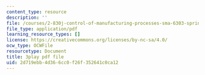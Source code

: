 ```yaml
---
content_type: resource
description: ''
file: /courses/2-830j-control-of-manufacturing-processes-sma-6303-spring-2008/2d719ebb4d366cc0f26f352641c0ca12_R4lUaI7VsK4.pdf
file_type: application/pdf
learning_resource_types: []
license: https://creativecommons.org/licenses/by-nc-sa/4.0/
ocw_type: OCWFile
resourcetype: Document
title: 3play pdf file
uid: 2d719ebb-4d36-6cc0-f26f-352641c0ca12
---
```


